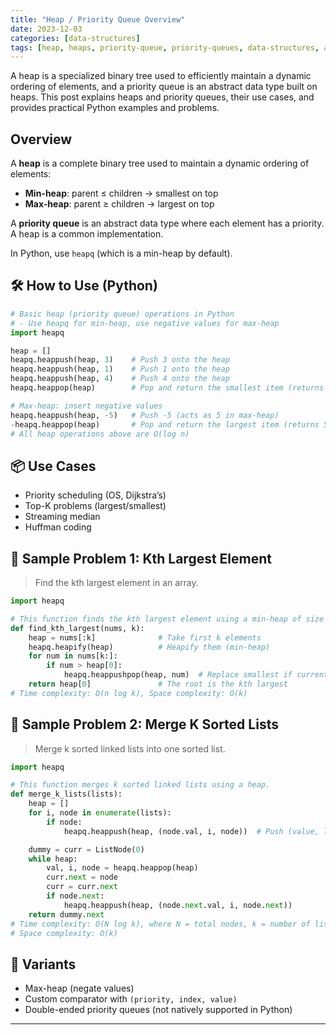 ```yaml
---
title: "Heap / Priority Queue Overview"
date: 2023-12-03
categories: [data-structures]
tags: [heap, heaps, priority-queue, priority-queues, data-structures, algorithms, python, coding-interview, leetcode, tutorial, guide, programming, scheduling, top-k, problem-solving, big-o, time-complexity, binary-tree]
---
```


A heap is a specialized binary tree used to efficiently maintain a dynamic ordering of elements, and a priority queue is an abstract data type built on heaps. This post explains heaps and priority queues, their use cases, and provides practical Python examples and problems.

## Overview

A **heap** is a complete binary tree used to maintain a dynamic ordering of elements:

- **Min-heap**: parent ≤ children → smallest on top
- **Max-heap**: parent ≥ children → largest on top

A **priority queue** is an abstract data type where each element has a priority. A heap is a common implementation.

In Python, use `heapq` (which is a min-heap by default).

## 🛠️ How to Use (Python)

```python
# Basic heap (priority queue) operations in Python
# - Use heapq for min-heap, use negative values for max-heap
import heapq

heap = []
heapq.heappush(heap, 3)    # Push 3 onto the heap
heapq.heappush(heap, 1)    # Push 1 onto the heap
heapq.heappush(heap, 4)    # Push 4 onto the heap
heapq.heappop(heap)        # Pop and return the smallest item (returns 1)

# Max-heap: insert negative values
heapq.heappush(heap, -5)   # Push -5 (acts as 5 in max-heap)
-heapq.heappop(heap)       # Pop and return the largest item (returns 5)
# All heap operations above are O(log n)
```

## 📦 Use Cases

- Priority scheduling (OS, Dijkstra’s)
- Top-K problems (largest/smallest)
- Streaming median
- Huffman coding

## 📘 Sample Problem 1: Kth Largest Element

> Find the kth largest element in an array.

```python
import heapq

# This function finds the kth largest element using a min-heap of size k.
def find_kth_largest(nums, k):
    heap = nums[:k]              # Take first k elements
    heapq.heapify(heap)          # Heapify them (min-heap)
    for num in nums[k:]:
        if num > heap[0]:
            heapq.heappushpop(heap, num)  # Replace smallest if current is bigger
    return heap[0]               # The root is the kth largest
# Time complexity: O(n log k), Space complexity: O(k)
```

## 📘 Sample Problem 2: Merge K Sorted Lists

> Merge k sorted linked lists into one sorted list.

```python
import heapq

# This function merges k sorted linked lists using a heap.
def merge_k_lists(lists):
    heap = []
    for i, node in enumerate(lists):
        if node:
            heapq.heappush(heap, (node.val, i, node))  # Push (value, list index, node)

    dummy = curr = ListNode(0)
    while heap:
        val, i, node = heapq.heappop(heap)
        curr.next = node
        curr = curr.next
        if node.next:
            heapq.heappush(heap, (node.next.val, i, node.next))
    return dummy.next
# Time complexity: O(N log k), where N = total nodes, k = number of lists
# Space complexity: O(k)
```

## 🔁 Variants

- Max-heap (negate values)
- Custom comparator with `(priority, index, value)`
- Double-ended priority queues (not natively supported in Python)

---

